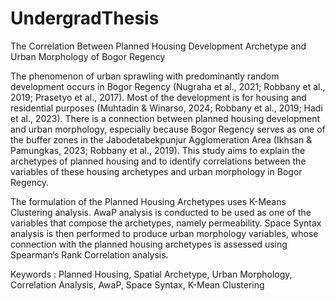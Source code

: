# UndergradThesis
The Correlation Between Planned Housing Development Archetype and Urban Morphology of Bogor Regency

The phenomenon of urban sprawling with predominantly random development occurs in Bogor Regency (Nugraha et al., 2021; Robbany et al., 2019; Prasetyo et al., 2017). 
Most of the development is for housing and residential purposes (Muhtadin & Winarso, 2024; Robbany et al., 2019; Hadi et al., 2023).
There is a connection between planned housing development and urban morphology, especially because Bogor Regency serves as one of the buffer zones in the Jabodetabekpunjur Agglomeration Area (Ikhsan & Pamungkas, 2023; Robbany et al., 2019). 
This study aims to explain the archetypes of planned housing and to identify correlations between the variables of these housing archetypes and urban morphology in Bogor Regency. 

 The formulation of the Planned Housing Archetypes uses K-Means Clustering analysis. 
 AwaP analysis is conducted to be used as one of the variables that compose the archetypes, namely permeability. 
 Space Syntax analysis is then performed to produce urban morphology variables, whose connection with the planned housing archetypes is assessed using Spearman’s Rank Correlation analysis.

 Keywords : Planned Housing, Spatial Archetype, Urban Morphology, Correlation Analysis, AwaP, Space Syntax, K-Mean Clustering
